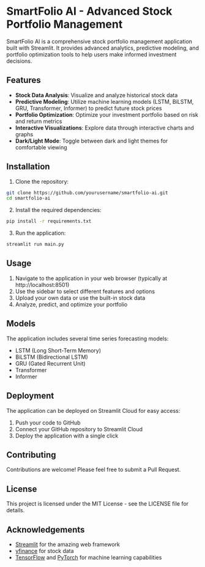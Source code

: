 # SmartFolio AI - Advanced Stock Portfolio Management

SmartFolio AI is a comprehensive stock portfolio management application built with Streamlit. It provides advanced analytics, predictive modeling, and portfolio optimization tools to help users make informed investment decisions.

## Features

- **Stock Data Analysis**: Visualize and analyze historical stock data
- **Predictive Modeling**: Utilize machine learning models (LSTM, BiLSTM, GRU, Transformer, Informer) to predict future stock prices
- **Portfolio Optimization**: Optimize your investment portfolio based on risk and return metrics
- **Interactive Visualizations**: Explore data through interactive charts and graphs
- **Dark/Light Mode**: Toggle between dark and light themes for comfortable viewing

## Installation

1. Clone the repository:
```bash
git clone https://github.com/yourusername/smartfolio-ai.git
cd smartfolio-ai
```

2. Install the required dependencies:
```bash
pip install -r requirements.txt
```

3. Run the application:
```bash
streamlit run main.py
```

## Usage

1. Navigate to the application in your web browser (typically at http://localhost:8501)
2. Use the sidebar to select different features and options
3. Upload your own data or use the built-in stock data
4. Analyze, predict, and optimize your portfolio

## Models

The application includes several time series forecasting models:
- LSTM (Long Short-Term Memory)
- BiLSTM (Bidirectional LSTM)
- GRU (Gated Recurrent Unit)
- Transformer
- Informer

## Deployment

The application can be deployed on Streamlit Cloud for easy access:
1. Push your code to GitHub
2. Connect your GitHub repository to Streamlit Cloud
3. Deploy the application with a single click

## Contributing

Contributions are welcome! Please feel free to submit a Pull Request.

## License

This project is licensed under the MIT License - see the LICENSE file for details.

## Acknowledgements

- [Streamlit](https://streamlit.io/) for the amazing web framework
- [yfinance](https://github.com/ranaroussi/yfinance) for stock data
- [TensorFlow](https://www.tensorflow.org/) and [PyTorch](https://pytorch.org/) for machine learning capabilities